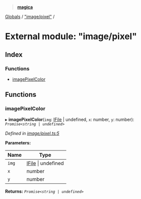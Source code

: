 > **[magica](../README.md)**

[Globals](../README.md) / ["image/pixel"](_image_pixel_.md) /

# External module: "image/pixel"

## Index

### Functions

* [imagePixelColor](_image_pixel_.md#imagepixelcolor)

## Functions

###  imagePixelColor

▸ **imagePixelColor**(`img`: [IFile](../interfaces/_types_.ifile.md) | undefined, `x`: number, `y`: number): *`Promise<string | undefined>`*

*Defined in [image/pixel.ts:5](https://github.com/cancerberoSgx/magica/blob/1131304/src/image/pixel.ts#L5)*

**Parameters:**

Name | Type |
------ | ------ |
`img` | [IFile](../interfaces/_types_.ifile.md) \| undefined |
`x` | number |
`y` | number |

**Returns:** *`Promise<string | undefined>`*